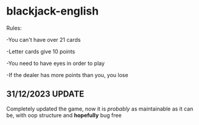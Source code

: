 # blackjack-english

Rules:

-You  can't have over 21 cards

-Letter cards give 10 points

-You need to have eyes in order to play

-If the dealer has more points than you, you lose

## 31/12/2023 UPDATE ##

Completely updated the game, now it is *probably* as maintainable as it can be, with oop structure and **hopefully** bug free
